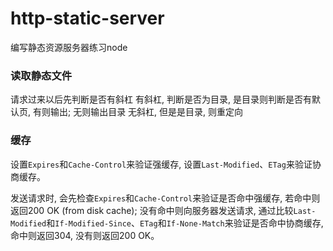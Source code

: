 # http-static-server

编写静态资源服务器练习node

### 读取静态文件

请求过来以后先判断是否有斜杠
有斜杠, 判断是否为目录, 是目录则判断是否有默认页, 有则输出; 无则输出目录
无斜杠, 但是是目录, 则重定向

### 缓存

设置`Expires`和`Cache-Control`来验证强缓存, 设置`Last-Modified`、`ETag`来验证协商缓存。

发送请求时, 会先检查`Expires`和`Cache-Control`来验证是否命中强缓存, 若命中则返回200 OK (from disk cache); 没有命中则向服务器发送请求, 通过比较`Last-Modified`和`If-Modified-Since`、`ETag`和`If-None-Match`来验证是否命中协商缓存, 命中则返回304, 没有则返回200 OK。
